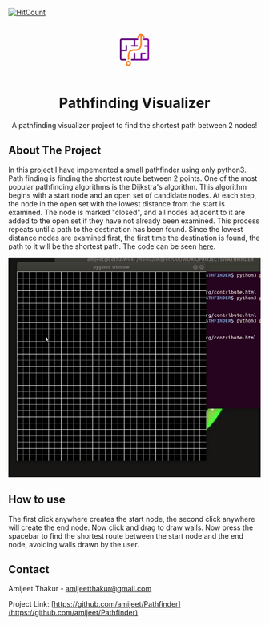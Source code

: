 [![HitCount](http://hits.dwyl.com/amijeet/Pathfinder.svg)](http://hits.dwyl.com/amijeet/Pathfinder)
<!-- PROJECT LOGO -->
<p align="center">
  <a href="https://en.wikipedia.org/wiki/Pathfinding">
    <img src="images/pathfinding_logo.png" alt="Logo" width="100" height="100">
  </a>

  <h1 align="center">Pathfinding Visualizer</h1>

  <p align="center">
    A pathfinding visualizer project to find the shortest path between 2 nodes!
  </p>
</p>

<!-- ABOUT THE PROJECT -->
## About The Project

In this project I have impemented a small pathfinder using only python3. Path finding is finding the shortest route between 2 points. One of the most popular pathfinding algorithms is the Dijkstra's algorithm. This algorithm begins with a start node and an open set of candidate nodes.  At each step, the node in the open set with the lowest distance from the start is examined. The node is marked "closed", and all nodes adjacent to it are added to the open set if they have not already been examined. This process repeats until a path to the destination has been found. Since the lowest distance nodes are examined first, the first time the destination is found, the path to it will be the shortest path. The code can be seen [here](https://github.com/amijeet/Pathfinder/blob/master/path_finder_clone.py).

[![Product GIF][product-GIF]](https://en.wikipedia.org/wiki/Pathfinding)

<!-- USAGE EXAMPLES -->
## How to use

The first click anywhere creates the start node, the second click anywhere will create the end node. Now click and drag to draw walls. Now press the spacebar to find the shortest route between the start node and the end node, avoiding walls drawn by the user.

<!-- CONTACT -->
## Contact

Amijeet Thakur - [amijeetthakur@gmail.com](mailto:amijeetthakur@gmail.com)

Project Link: [https://github.com/amijeet/Pathfinder](https://github.com/amijeet/Pathfinder)

<!-- MARKDOWN LINKS & IMAGES -->

[product-GIF]: images/pathfinderDemo.gif
